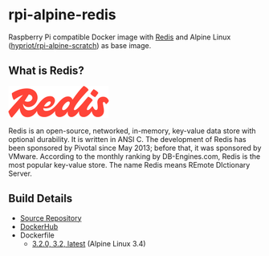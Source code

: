 # rpi-alpine-redis

Raspberry Pi compatible Docker image with [Redis](http://redis.io/) and Alpine Linux ([hypriot/rpi-alpine-scratch](https://hub.docker.com/r/hypriot/rpi-alpine-scratch/)) as base image.  

## What is Redis?

![logo](https://raw.githubusercontent.com/docker-library/docs/master/redis/logo.png)

Redis is an open-source, networked, in-memory, key-value data store with optional durability. It is written in ANSI C. The development of Redis has been sponsored by Pivotal since May 2013; before that, it was sponsored by VMware. According to the monthly ranking by DB-Engines.com, Redis is the most popular key-value store. The name Redis means REmote DIctionary Server.

## Build Details
- [Source Repository](https://github.com/ind3x/rpi-alpine-redis)
- [DockerHub](https://registry.hub.docker.com/u/ind3x/rpi-alpine-redis)
- Dockerfile
    - [3.2.0, 3.2, latest](https://github.com/ind3x/rpi-alpine-redis/blob/master/Dockerfile) (Alpine Linux 3.4)